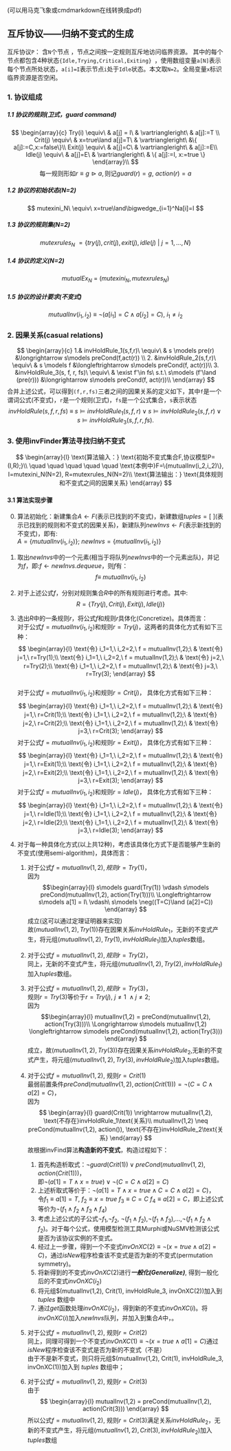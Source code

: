 (可以用马克飞象或cmdmarkdown在线转换成pdf)
## 互斥协议——归纳不变式的生成

互斥协议`P`： 含`N`个节点 ，节点之间按一定规则互斥地访问临界资源。 其中的每个节点都包含4种状态`{Idle,Trying,Critical,Exiting} `，使用数组变量`a[N]`表示每个节点所处状态，`a[i]=I`表示节点`i`处于`Idle`状态。本文取`N=2`。全局变量`x`标识临界资源是否空闲。    



###  1. 协议组成   

##### 1.1 协议的规则(卫式，guard command)  

$$
\begin{array}{c}
Try(i) \equiv\ & a[j] = I\ & \vartriangleright\ & a[j]:=T \\
Crit(j) \equiv\ & x=true\land a[j]=T\ & \vartriangleright\ &\{ a[j]:=C,x:=false\}\\
Exit(j) \equiv\ & a[j]=C\ & \vartriangleright\ & a[j]:=E\\
Idle(j) \equiv\ & a[j]=E\ & \vartriangleright\ & \{ a[j]:=I, x:=true \}
\end{array}\\ 
$$
$$
\text{每一规则形如}r \equiv g\vartriangleright a, \text{则记}guard(r) = g ,\ action(r) = a
$$

##### 1.2 协议的初始状态(N=2)  

$$
mutexini_N\ \equiv\ x=true\land\bigwedge_{i=1}^Na[i]=I
$$

##### 1.3 协议的规则集(N=2)

$$
mutexrules_N\ = \{ try(j), crit(j), exit(j), idle(j)\ |\ j=1,\dots,N\}
$$

##### 1.4 协议的定义(N=2)

$$
mutualEx_N\ =\ (mutexini_N, mutexrules_N)
$$

#####  1.5 协议的设计要求(不变式)

$$
mutualInv(i_1, i_2)\ \equiv\ \neg(a[i_1]=C\land a[i_2]=C),\ i_1\neq i_2
$$





### 2. 因果关系(casual relations)

$$
\begin{array}{c}
1.& invHoldRule_1(s,f,r)\ \equiv\ & s \models pre(r) &\longrightarrow s\models preCond(f,act(r)) \\
2. &invHoldRule_2(s,f,r)\ \equiv\ & s \models f &\longleftrightarrow s\models preCond(f, act(r))\\
3. &invHoldRule_3(s, f, r, fs)\ \equiv\ & \exist f'\in fs\ s.t.\ s\models (f'\land (pre(r))) &\longrightarrow s\models preCond(f, act(r))\\
\end{array}
$$
合并上述公式，可以得到`(f,r,fs)`三者之间的因果关系的定义如下，其中`f`是一个谓词公式(不变式)，`r`是一个规则(卫式)，`fs`是一个公式集合，`s`表示状态
$$
invHoldRule(s, f, r, fs)\ \equiv\ s\models invHoldRule_1(s,f,r) \lor s\models invHoldRule_2(s,f,r) \lor s\models invHoldRule_3(s,f,r,fs).
$$



### 3. 使用invFinder算法寻找归纳不变式   
$$
\begin{array}{l}
\text{算法输入：} \text{初始不变式集合F,协议模型P=(I,R);}\\
                 \quad \quad \quad \quad \quad \text{本例中}F=\{mutualInv(i_2,i_2)\}, I=mutexini_N(N=2), R=mutexrules_N(N=2)\\
\text{算法输出：} \text{具体规则和不变式之间的因果关系}
\end{array}
$$

#### 3.1 算法实现步骤   

0.  算法初始化：新建集合$A \leftarrow F$(表示已找到的不变式)，新建数组$tuples=[\  ]$(表示已找到的规则和不变式的因果关系)，新建队列$newInvs\leftarrow F$(表示新找到的不变式)，即有:<br>
           $A=\{mutualInv(i_1, i_2) \};\  newInvs=\{mutualInv(i_1, i_2)\}$

1. 取出$newInvs$中的一个元素(相当于将队列$newInvs$中的一个元素出队)，并记为$f$，即:$f\leftarrow newInvs.dequeue$，则$f$有：   
    $$ f \equiv\ mutualInv(i_1, i_2) $$

2. 对于上述公式$f$，分别对规则集合$R$中的所有规则进行考虑。其中:
   $$R=\{ Try(j), Crit(j), Exit(j), Idle(j)\} $$

3. 选出$R$中的一条规则$r$，将公式$f$和规则$r$具体化(Concretize)。具体而言：<br>
   对于公式$f=mutualInv(i_1, i_2)$和规则$r=Try(j)$，这两者的具体化方式有如下三种：
    $$ \begin{array}{l}
            \text{令} i_1=1,\ i_2=2,\ f = mutualInv(1,2);\ & \text{令} j=1,\ r=Try(1);\\
            \text{令} i_1=1,\ i_2=2,\ f = mutualInv(1,2);\ & \text{令} j=2,\ r=Try(2);\\
            \text{令} i_1=1,\ i_2=2,\ f = mutualInv(1,2);\ & \text{令} j=3,\ r=Try(3);
        \end{array}
    $$   
    对于公式$f=mutualInv(i_1, i_2)$和规则$r=Crit(j)$， 具体化方式有如下三种：
    $$ \begin{array}{l}
            \text{令} i_1=1,\ i_2=2,\ f = mutualInv(1,2);\ & \text{令} j=1,\ r=Crit(1);\\
            \text{令} i_1=1,\ i_2=2,\ f = mutualInv(1,2);\ & \text{令} j=2,\ r=Crit(2);\\
            \text{令} i_1=1,\ i_2=2,\ f = mutualInv(1,2);\ & \text{令} j=3,\ r=Crit(3);
        \end{array}
    $$
    对于公式$f=mutualInv(i_1, i_2)$和规则$r=Exit(j)$， 具体化方式有如下三种：
    $$ \begin{array}{l}
            \text{令} i_1=1,\ i_2=2,\ f = mutualInv(1,2);\ & \text{令} j=1,\ r=Exit(1);\\
            \text{令} i_1=1,\ i_2=2,\ f = mutualInv(1,2);\ & \text{令} j=2,\ r=Exit(2);\\
            \text{令} i_1=1,\ i_2=2,\ f = mutualInv(1,2);\ & \text{令} j=3,\ r=Exit(3);
        \end{array}
    $$
    对于公式$f=mutualInv(i_1, i_2)$和规则$r=Idle(j)$， 具体化方式有如下三种：
    $$ \begin{array}{l}
            \text{令} i_1=1,\ i_2=2,\ f = mutualInv(1,2);\ & \text{令} j=1,\ r=Idle(1);\\
            \text{令} i_1=1,\ i_2=2,\ f = mutualInv(1,2);\ & \text{令} j=2,\ r=Idle(2);\\
            \text{令} i_1=1,\ i_2=2,\ f = mutualInv(1,2);\ & \text{令} j=3,\ r=Idle(3);
        \end{array}
    $$

4. 对于每一种具体化方式(以上共12种)，考虑该具体化方式下是否能够产生新的不变式(使用semi-algorithm)，具体而言：<br>
   1. 对于公式$f=mutualInv(1,2), 规则r=Try(1)$，<br> 因为
      $$\begin{array}{l} 
        s\models guard(Try(1)) \vdash s\models preCond(mutualInv(1,2), action(Try(1)))\\
        \Longleftrightarrow  s\models a[1] = I\  \vdash\  s\models \neg((T=C)\land (a[2]=C))
        \end{array}
      $$
      成立(这可以通过定理证明器来实现)<br>
      故$(mutualInv(1,2),Try(1))$存在因果关系$invHoldRule_1$，无新的不变式产生，将元组$(mutualInv(1,2),Try(1),invHoldRule_1)$加入$tuples$数组。
    
    2. 对于公式$f=mutualInv(1,2), 规则r=Try(2)$，<br> 
        同上，无新的不变式产生，将元组$(mutualInv(1,2),Try(2),invHoldRule_1)$加入$tuples$数组。
    
    3. 对于公式$f=mutualInv(1,2), 规则r=Try(3)$，<br>
        规则$r=Try(3)$等价于$r=Try(j),\ j\neq 1\ \land j\neq 2$;<br>
        因为
        $$\begin{array}{l}
            mutualInv(1,2) = preCond(mutualInv(1,2), action(Try(3)))\\
            \Longrightarrow s\models mutualInv(1,2) \longleftrightarrow  s\models preCond(mutualInv(1,2), action(Try(3)))
            \end{array}
        $$
        成立，故$(mutualInv(1,2),Try(3))$存在因果关系$invHoldRule_2$,无新的不变式产生，将元组$(mutualInv(1,2),Try(3),invHoldRule_2)$加入$tuples$数组。
    
    4. 对于公式$f=mutualInv(1,2)$, 规则$r=Crit(1)$<br>
        最弱前置条件$preCond(mutualInv(1,2), action(Crit(1))) = \neg(C=C\land a[2]=C)$，<br>
        因为
        $$
            \begin{array}{l}
                guard(Crit(1)) \nrightarrow mutualInv(1,2), \text{不存在}invHoldRule_1\text{关系}\\
                mutualInv(1,2) \neq preCond(mutualInv(1,2), action()), \text{不存在}invHoldRule_2\text{关系}
            \end{array}
        $$
        故根据invFind算法**构造新的不变式**，构造过程如下：<br>
        1. 首先构造析取式：$\neg guard(Crit(1))\lor preCond(mutualInv(1,2), action(Crit(1)))$，<br>即$\neg (a[1]=T\land x=true)\lor \neg (C=C \land a[2]=C)$
        2. 上述析取式等价于：$\neg (a[1] = T \land x=true \land C=C\land a[2] =C)$，<br>令$f_1 \equiv a[1] = T,\ f_2\equiv x=true\ f_3\equiv C=C\ f_4\equiv a[2] =C$，即上述公式等价为$\neg(f_1\land f_2\land f_3\land f_4)$
        3. 考虑上述公式的子公式$\neg f_1$,$\neg f_2$, $\neg (f_1\land f_2)$,$\neg(f_1\land f_3)$,$\dots$,$\neg(f_1 \land f_2 \land f_2)$。对于每个公式，使用模型检测工具Murphi或NuSMV检测该公式是否为该协议实例的不变式。
        4. 经过上一步骤，得到一个不变式$invOnXC(2) \equiv \neg(x=true\land a[2]=C)$，通过$isNew$程序检查该不变式是否为新的不变式(permutation symmetry)。
        5. 将新得到的不变式$invOnXC(2)$进行***一般化(Generalize)***, 得到一般化后的不变式$invOnXC(i_2)$
        6. 将元组$(mutualInv(1,2), Crit(1), invHoldRule_3, invOnXC(2))加入到 $tuples$ 数组中
        7. 通过$get$函数处理$invOnXC(i_2)$，得到新的不变式$invOnXC(i)$。将$invOnXC(i)$加入$newInvs$队列，并加入到集合$A$中，。
    
    5. 对于公式$f=mutualInv(1,2)$, 规则$r=Crit(2)$<br>
       同上，同理可得到一个不变式$invOnXC(1) \equiv \neg(x=true\land a[1]=C)$通过$isNew$程序检查该不变式是否为新的不变式（不是）<br>
       由于不是新不变式，则只将元组$(mutualInv(1,2), Crit(1), invHoldRule_3, invOnXC(1))加入到 $tuples$ 数组中；

    6. 对于公式$f=mutualInv(1,2)$, 规则$r=Crit(3)$<br>
        由于
        $$
            \begin{array}{l}
                mutualInv(1,2) = preCond(mutualInv(1,2), action(Crit(3)))
            \end{array}
        $$
        所以公式$f=mutualInv(1,2)$, 规则$r=Crit(3)$满足关系$invHoldRule_2$，无新的不变式产生，将元组$(mutualInv(1,2),Crit(3),invHoldRule_2)$加入$tuples$数组